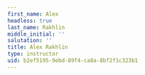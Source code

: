 ```yaml
---
first_name: Alex
headless: true
last_name: Rakhlin
middle_initial: ''
salutation: ''
title: Alex Rakhlin
type: instructor
uid: b2ef5195-9ebd-89f4-ca8a-8bf2f1c323b1
---
```

